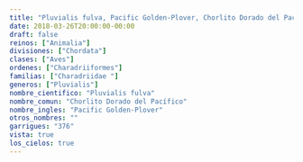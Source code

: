 ```yaml
---
title: "Pluvialis fulva, Pacific Golden-Plover, Chorlito Dorado del Pacífico"
date: 2018-03-26T20:00:00-00:00
draft: false
reinos: ["Animalia"]
divisiones: ["Chordata"]
clases: ["Aves"]
ordenes: ["Charadriiformes"]
familias: ["Charadriidae "]
generos: ["Pluvialis"]
nombre_cientifico: "Pluvialis fulva"
nombre_comun: "Chorlito Dorado del Pacífico"
nombre_ingles: "Pacific Golden-Plover"
otros_nombres: ""
garrigues: "376"
vista: true
los_cielos: true
---
```

